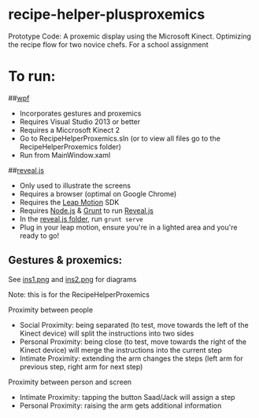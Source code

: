 # recipe-helper-plusproxemics
Prototype Code: A proxemic display using the Microsoft Kinect. Optimizing the recipe flow for two novice chefs. For a school assignment

# To run:
##[wpf](https://github.com/missCarrieMah/recipe-helper-plusproxemics/tree/master/wpf)
* Incorporates gestures and proxemics
* Requires Visual Studio 2013 or better
* Requires a Miccrosoft Kinect 2
* Go to RecipeHelperProxemics.sln (or to view all files go to the RecipeHelperProxemics folder)
* Run from MainWindow.xaml

##[reveal.js](https://github.com/missCarrieMah/recipe-helper-plusproxemics/tree/master/reveal.js)
* Only used to illustrate the screens
* Requires a browser (optimal on Google Chrome)
* Requires the [Leap Motion](https://developer.leapmotion.com/) SDK
* Requires [Node.js](https://nodejs.org/en/) & [Grunt](http://gruntjs.com/getting-started) to run [Reveal.js](https://github.com/hakimel/reveal.js)
* In the [reveal.js folder](https://github.com/missCarrieMah/recipe-helper/tree/master/reveal.js), run `grunt serve`
* Plug in your leap motion, ensure you're in a lighted area and you're ready to go!

## Gestures & proxemics:

See [ins1.png](https://github.com/missCarrieMah/recipe-helper-proxemics/blob/master/recipe-helper-master/reveal.js/img/ins1.png) and [ins2.png](https://github.com/missCarrieMah/recipe-helper-proxemics/blob/master/recipe-helper-master/reveal.js/img/ins2.png) for diagrams

Note: this is for the RecipeHelperProxemics

Proximity between people
* Social Proximity: being separated (to test, move towards the left of the Kinect device) will split the instructions into two sides
* Personal Proximity: being close (to test, move towards the right of the Kinect device) will merge the instructions into the current step
* Intimate Proximity: extending the arm changes the steps (left arm for previous step, right arm for next step)

Proximity between person and screen
* Intimate Proximity: tapping the button Saad/Jack will assign a step
* Personal Proximity: raising the arm gets additional information
